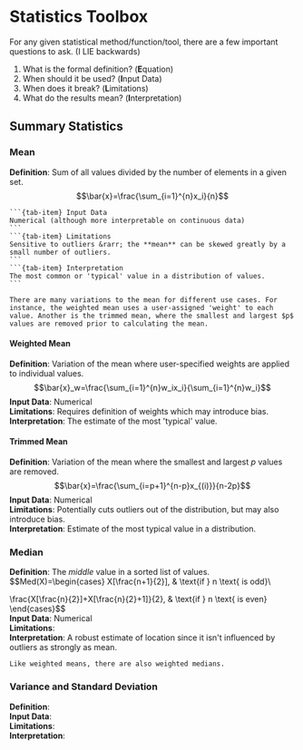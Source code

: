 # Statistics Toolbox
For any given statistical method/function/tool, there are a few important questions to ask. (I LIE backwards)
1. What is the formal definition? (**E**quation)
2. When should it be used? (**I**nput Data)
3. When does it break? (**L**imitations)
4. What do the results mean? (**I**nterpretation)

## Summary Statistics
### Mean 
**Definition**: Sum of all values divided by the number of elements in a given set. 
$$\bar{x}=\frac{\sum_{i=1}^{n}x_i}{n}$$

````{tab-set}
```{tab-item} Input Data
Numerical (although more interpretable on continuous data)  
```
```{tab-item} Limitations
Sensitive to outliers &rarr; the **mean** can be skewed greatly by a small number of outliers.  
```
```{tab-item} Interpretation
The most common or 'typical' value in a distribution of values.
```
````

```{note}
There are many variations to the mean for different use cases. For instance, the weighted mean uses a user-assigned 'weight' to each value. Another is the trimmed mean, where the smallest and largest $p$ values are removed prior to calculating the mean.
```

#### Weighted Mean
**Definition**: Variation of the mean where user-specified weights are applied to individual values.  
$$\bar{x}_w=\frac{\sum_{i=1}^{n}w_ix_i}{\sum_{i=1}^{n}w_i}$$
**Input Data**: Numerical  
**Limitations**: Requires definition of weights which may introduce bias. 
**Interpretation**: The estimate of the most 'typical' value.

#### Trimmed Mean 
**Definition**: Variation of the mean where the smallest and largest $p$ values are removed. 
$$\bar{x}=\frac{\sum_{i=p+1}^{n-p}x_{(i)}}{n-2p}$$
**Input Data**: Numerical   
**Limitations**: Potentially cuts outliers out of the distribution, but may also introduce bias.   
**Interpretation**: Estimate of the most typical value in a distribution.  

### Median 
**Definition**: The *middle* value in a sorted list of values. 
$$Med(X)=\begin{cases}
X[\frac{n+1}{2}], & \text{if } n \text{ is odd}\\

\frac{X[\frac{n}{2}]+X[\frac{n}{2}+1]}{2}, & \text{if } n \text{ is even}
\end{cases}$$   
**Input Data**: Numerical  
**Limitations**:   
**Interpretation**: A robust estimate of location since it isn't influenced by outliers as strongly as mean.   

```{note}
Like weighted means, there are also weighted medians.
```

### Variance and Standard Deviation 
**Definition**:   
**Input Data**:   
**Limitations**:   
**Interpretation**:  